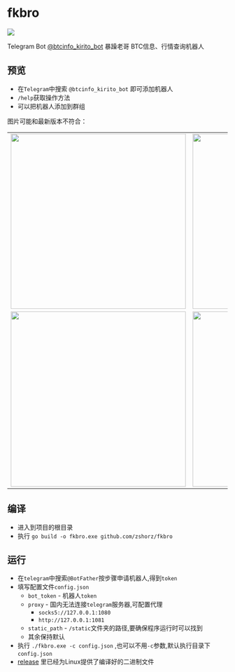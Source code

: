 # fkbro
[![](https://img.shields.io/github/last-commit/zshorz/fkbro)](https://github.com/zshorz/fkbro/)

Telegram Bot [@btcinfo_kirito_bot](https://t.me/btcinfo_kirito_bot) 暴躁老哥 BTC信息、行情查询机器人
## 预览
* 在`Telegram`中搜索 `@btcinfo_kirito_bot` 即可添加机器人 
* `/help`获取操作方法
* 可以把机器人添加到群组

图片可能和最新版本不符合：
<table>
  <tr>
        <td align="center"><img src="https://raw.githubusercontent.com/zshorz/markdownphoto/master/fkbor/quotes.png" width=400 /><br />
        <td align="center"><img src="https://raw.githubusercontent.com/zshorz/markdownphoto/master/fkbor/newest.png" width=400 /><br />
  </tr>
  <tr>
          <td align="center"><img src="https://raw.githubusercontent.com/zshorz/markdownphoto/master/fkbor/market.png" width=400 /><br />
          <td align="center"><img src="https://raw.githubusercontent.com/zshorz/markdownphoto/master/fkbor/q.png" width=400 /><br />
  </tr>
</table>


## 编译
* 进入到项目的根目录
* 执行 `go build -o fkbro.exe github.com/zshorz/fkbro`
## 运行
* 在`telegram`中搜索`@BotFather`按步骤申请机器人,得到`token`
* 填写配置文件`config.json`
  * `bot_token`  - 机器人`token`
  * `proxy` - 国内无法连接`telegram`服务器,可配置代理
    * `socks5://127.0.0.1:1080`
    * `http://127.0.0.1:1081`
  * `static_path` - `/static`文件夹的路径,要确保程序运行时可以找到
  * 其余保持默认
* 执行 `./fkbro.exe -c config.json` ,也可以不用`-c`参数,默认执行目录下`config.json`
* [release](https://github.com/zshorz/fkbro/releases) 里已经为Linux提供了编译好的二进制文件



